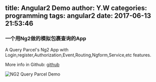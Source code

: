 title: Angular2 Demo
author: Y.W
categories: programming
tags: angular2
date: 2017-06-13 21:53:46
---
### 一个用Ng2做的模拟包裹查询的App

A Query Parcel's Ng2 App with Login,register,Authorization,Event,Routing,Ngform,Service,etc features.

More info in Github: [github](https://github.com/stewchicken/http-app)

![NG2 Query Parcel Demo](/2017/06/13/Angular2-Demo/demo.png)